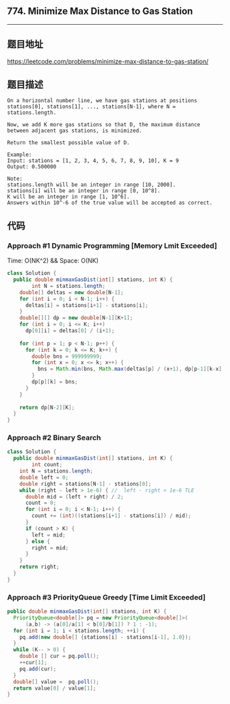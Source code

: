## 774. Minimize Max Distance to Gas Station

----
## 题目地址

https://leetcode.com/problems/minimize-max-distance-to-gas-station/

## 题目描述
```
On a horizontal number line, we have gas stations at positions stations[0], stations[1], ..., stations[N-1], where N = stations.length.

Now, we add K more gas stations so that D, the maximum distance between adjacent gas stations, is minimized.

Return the smallest possible value of D.

Example:
Input: stations = [1, 2, 3, 4, 5, 6, 7, 8, 9, 10], K = 9
Output: 0.500000

Note:
stations.length will be an integer in range [10, 2000].
stations[i] will be an integer in range [0, 10^8].
K will be an integer in range [1, 10^6].
Answers within 10^-6 of the true value will be accepted as correct.
```

## 代码

### Approach #1 Dynamic Programming [Memory Lmit Exceeded]

Time: O(NK^2) && Space: O(NK)

```java
class Solution {
  public double minmaxGasDist(int[] stations, int K) {
		int N = stations.length;
    double[] deltas = new double[N-1];
    for (int i = 0; i < N-1; i++) {
      deltas[i] = stations[i+1] - stations[i];
    }
    double[][] dp = new double[N-1][K+1];
    for (int i = 0; i <= K; i++)
      dp[0][i] = deltas[0] / (i+1);
    
    for (int p = 1; p < N-1; p++) {
      for (int k = 0; k <= K; k++) {
        double bns = 999999999;
        for (int x = 0; x <= k; x++) {
          bns = Math.min(bns, Math.max(deltas[p] / (x+1), dp[p-1][k-x]));
        }
        dp[p][k] = bns;
      }
    }
    
    return dp[N-2][K];
  }
}
```

### Approach #2 Binary Search 

```java
class Solution {
  public double minmaxGasDist(int[] stations, int K) {
		int count;
    int N = stations.length;
    double left = 0;
    double right = stations[N-1] - stations[0];
    while (right - left > 1e-6) { //  left - right < 1e-6 TLE
      double mid = (left + right) / 2;
      count = 0;
      for (int i = 0; i < N-1; i++) {
        count += (int)((stations[i+1] - stations[i]) / mid);
      }
      if (count > K) {
        left = mid;
      } else {
        right = mid;
      }
    }
    return right;
  }
}
```

### Approach #3 PriorityQueue Greedy [Time Limit Exceeded]

```java
public double minmaxGasDist(int[] stations, int K) {
  PriorityQueue<double[]> pq = new PriorityQueue<double[]>(
      (a,b) -> (a[0]/a[1] < b[0]/b[1]) ? 1 : -1);     
  for (int i = 1; i < stations.length; ++i) {
    pq.add(new double[] {stations[i] - stations[i-1], 1.0});     
  } 
  while (K-- > 0) {
    double [] cur = pq.poll();
    ++cur[1];
    pq.add(cur);
  }
  double[] value =  pq.poll();
  return value[0] / value[1];
}
```















